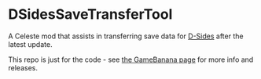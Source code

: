 # DSidesSaveTransferTool
A Celeste mod that assists in transferring save data for [D-Sides](https://gamebanana.com/mods/150759) after the latest update.

This repo is just for the code - see [the GameBanana page]([https://gamebanana.com/mods/339641](https://gamebanana.com/mods/566638)) for more info and releases.
